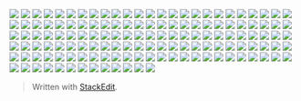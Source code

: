 
![](https://kktt007.top/note/2021_03_02_138.jpg)
![](https://kktt007.top/note/2021_03_02_137.jpg)
![](https://kktt007.top/note/2021_03_02_136.jpg)
![](https://kktt007.top/note/2021_03_02_135.jpg)
![](https://kktt007.top/note/2021_03_02_134.jpg)
![](https://kktt007.top/note/2021_03_02_133.jpg)
![](https://kktt007.top/note/2021_03_02_132.jpg)
![](https://kktt007.top/note/2021_03_02_131.jpg)
![](https://kktt007.top/note/2021_03_02_130.jpg)
![](https://kktt007.top/note/2021_03_02_129.jpg)
![](https://kktt007.top/note/2021_03_02_128.jpg)
![](https://kktt007.top/note/2021_03_02_127.jpg)
![](https://kktt007.top/note/2021_03_02_126.jpg)
![](https://kktt007.top/note/2021_03_02_125.jpg)
![](https://kktt007.top/note/2021_03_02_124.jpg)
![](https://kktt007.top/note/2021_03_02_123.jpg)
![](https://kktt007.top/note/2021_03_02_122.jpg)
![](https://kktt007.top/note/2021_03_02_121.jpg)
![](https://kktt007.top/note/2021_03_02_120.jpg)
![](https://kktt007.top/note/2021_03_02_119.jpg)
![](https://kktt007.top/note/2021_03_02_118.jpg)
![](https://kktt007.top/note/2021_03_02_117.jpg)
![](https://kktt007.top/note/2021_03_02_116.jpg)
![](https://kktt007.top/note/2021_03_02_115.jpg)
![](https://kktt007.top/note/2021_03_02_114.jpg)
![](https://kktt007.top/note/2021_03_02_113.jpg)
![](https://kktt007.top/note/2021_03_02_112.jpg)
![](https://kktt007.top/note/2021_03_02_111.jpg)
![](https://kktt007.top/note/2021_03_02_110.jpg)
![](https://kktt007.top/note/2021_03_02_109.jpg)
![](https://kktt007.top/note/2021_03_02_108.jpg)
![](https://kktt007.top/note/2021_03_02_107.jpg)
![](https://kktt007.top/note/2021_03_02_106.jpg)
![](https://kktt007.top/note/2021_03_02_105.jpg)
![](https://kktt007.top/note/2021_03_02_104.jpg)
![](https://kktt007.top/note/2021_03_02_103.jpg)
![](https://kktt007.top/note/2021_03_02_102.jpg)
![](https://kktt007.top/note/2021_03_02_101.jpg)
![](https://kktt007.top/note/2021_03_02_100.jpg)
![](https://kktt007.top/note/2021_03_02_099.jpg)
![](https://kktt007.top/note/2021_03_02_098.jpg)
![](https://kktt007.top/note/2021_03_02_097.jpg)
![](https://kktt007.top/note/2021_03_02_096.jpg)
![](https://kktt007.top/note/2021_03_02_095.jpg)
![](https://kktt007.top/note/2021_03_02_094.jpg)
![](https://kktt007.top/note/2021_03_02_093.jpg)
![](https://kktt007.top/note/2021_03_02_092.jpg)
![](https://kktt007.top/note/2021_03_02_091.jpg)
![](https://kktt007.top/note/2021_03_02_090.jpg)
![](https://kktt007.top/note/2021_03_02_089.jpg)
![](https://kktt007.top/note/2021_03_02_088.jpg)
![](https://kktt007.top/note/2021_03_02_087.jpg)
![](https://kktt007.top/note/2021_03_02_086.jpg)
![](https://kktt007.top/note/2021_03_02_085.jpg)
![](https://kktt007.top/note/2021_03_02_084.jpg)
![](https://kktt007.top/note/2021_03_02_083.jpg)
![](https://kktt007.top/note/2021_03_02_082.jpg)
![](https://kktt007.top/note/2021_03_02_081.jpg)
![](https://kktt007.top/note/2021_03_02_080.jpg)
![](https://kktt007.top/note/2021_03_02_079.jpg)
![](https://kktt007.top/note/2021_03_02_078.jpg)
![](https://kktt007.top/note/2021_03_02_077.jpg)
![](https://kktt007.top/note/2021_03_02_076.jpg)
![](https://kktt007.top/note/2021_03_02_075.jpg)
![](https://kktt007.top/note/2021_03_02_074.jpg)
![](https://kktt007.top/note/2021_03_02_073.jpg)
![](https://kktt007.top/note/2021_03_02_072.jpg)
![](https://kktt007.top/note/2021_03_02_071.jpg)
![](https://kktt007.top/note/2021_03_02_070.jpg)
![](https://kktt007.top/note/2021_03_02_069.jpg)
![](https://kktt007.top/note/2021_03_02_068.jpg)
![](https://kktt007.top/note/2021_03_02_067.jpg)
![](https://kktt007.top/note/2021_03_02_066.jpg)
![](https://kktt007.top/note/2021_03_02_065.jpg)
![](https://kktt007.top/note/2021_03_02_064.jpg)
![](https://kktt007.top/note/2021_03_02_063.jpg)
![](https://kktt007.top/note/2021_03_02_062.jpg)
![](https://kktt007.top/note/2021_03_02_061.jpg)
![](https://kktt007.top/note/2021_03_02_060.jpg)
![](https://kktt007.top/note/2021_03_02_059.jpg)
![](https://kktt007.top/note/2021_03_02_058.jpg)
![](https://kktt007.top/note/2021_03_02_057.jpg)
![](https://kktt007.top/note/2021_03_02_056.jpg)
![](https://kktt007.top/note/2021_03_02_055.jpg)
![](https://kktt007.top/note/2021_03_02_054.jpg)
![](https://kktt007.top/note/2021_03_02_053.jpg)
![](https://kktt007.top/note/2021_03_02_052.jpg)
![](https://kktt007.top/note/2021_03_02_051.jpg)
![](https://kktt007.top/note/2021_03_02_050.jpg)
![](https://kktt007.top/note/2021_03_02_049.jpg)
![](https://kktt007.top/note/2021_03_02_048.jpg)
![](https://kktt007.top/note/2021_03_02_047.jpg)
![](https://kktt007.top/note/2021_03_02_046.jpg)
![](https://kktt007.top/note/2021_03_02_045.jpg)
![](https://kktt007.top/note/2021_03_02_044.jpg)
![](https://kktt007.top/note/2021_03_02_043.jpg)
![](https://kktt007.top/note/2021_03_02_042.jpg)
![](https://kktt007.top/note/2021_03_02_041.jpg)
![](https://kktt007.top/note/2021_03_02_040.jpg)
![](https://kktt007.top/note/2021_03_02_039.jpg)
![](https://kktt007.top/note/2021_03_02_038.jpg)
![](https://kktt007.top/note/2021_03_02_037.jpg)
![](https://kktt007.top/note/2021_03_02_036.jpg)
![](https://kktt007.top/note/2021_03_02_035.jpg)
![](https://kktt007.top/note/2021_03_02_034.jpg)
![](https://kktt007.top/note/2021_03_02_033.jpg)
![](https://kktt007.top/note/2021_03_02_032.jpg)
![](https://kktt007.top/note/2021_03_02_031.jpg)
![](https://kktt007.top/note/2021_03_02_030.jpg)
![](https://kktt007.top/note/2021_03_02_029.jpg)
![](https://kktt007.top/note/2021_03_02_028.jpg)
![](https://kktt007.top/note/2021_03_02_027.jpg)
![](https://kktt007.top/note/2021_03_02_026.jpg)
![](https://kktt007.top/note/2021_03_02_025.jpg)
![](https://kktt007.top/note/2021_03_02_024.jpg)
![](https://kktt007.top/note/2021_03_02_023.jpg)
![](https://kktt007.top/note/2021_03_02_022.jpg)
![](https://kktt007.top/note/2021_03_02_021.jpg)
![](https://kktt007.top/note/2021_03_02_020.jpg)
![](https://kktt007.top/note/2021_03_02_019.jpg)
![](https://kktt007.top/note/2021_03_02_018.jpg)
![](https://kktt007.top/note/2021_03_02_017.jpg)
![](https://kktt007.top/note/2021_03_02_016.jpg)
![](https://kktt007.top/note/2021_03_02_015.jpg)
![](https://kktt007.top/note/2021_03_02_014.jpg)
![](https://kktt007.top/note/2021_03_02_013.jpg)
![](https://kktt007.top/note/2021_03_02_012.jpg)
![](https://kktt007.top/note/2021_03_02_011.jpg)
![](https://kktt007.top/note/2021_03_02_010.jpg)
![](https://kktt007.top/note/2021_03_02_009.jpg)
![](https://kktt007.top/note/2021_03_02_008.jpg)
![](https://kktt007.top/note/2021_03_02_007.jpg)
![](https://kktt007.top/note/2021_03_02_006.jpg)
![](https://kktt007.top/note/2021_03_02_005.jpg)
![](https://kktt007.top/note/2021_03_02_004.jpg)
![](https://kktt007.top/note/2021_03_02_003.jpg)
![](https://kktt007.top/note/2021_03_02_002.jpg)
![](https://kktt007.top/note/2021_03_02_001.jpg)

> Written with [StackEdit](https://stackedit.io/).
<!--stackedit_data:
eyJoaXN0b3J5IjpbLTEzMTkzNDUyNjNdfQ==
-->